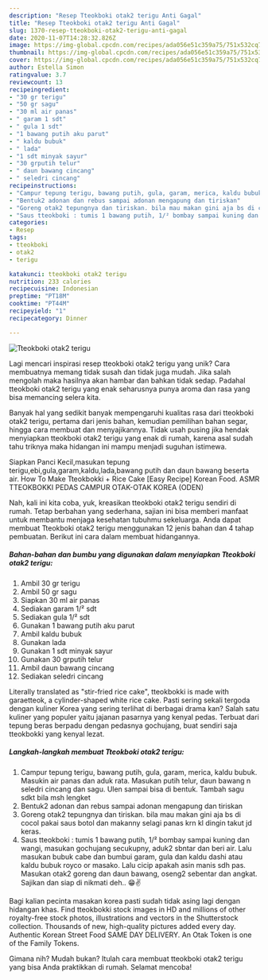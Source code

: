```yaml
---
description: "Resep Tteokboki otak2 terigu Anti Gagal"
title: "Resep Tteokboki otak2 terigu Anti Gagal"
slug: 1370-resep-tteokboki-otak2-terigu-anti-gagal
date: 2020-11-07T14:28:32.826Z
image: https://img-global.cpcdn.com/recipes/ada056e51c359a75/751x532cq70/tteokboki-otak2-terigu-foto-resep-utama.jpg
thumbnail: https://img-global.cpcdn.com/recipes/ada056e51c359a75/751x532cq70/tteokboki-otak2-terigu-foto-resep-utama.jpg
cover: https://img-global.cpcdn.com/recipes/ada056e51c359a75/751x532cq70/tteokboki-otak2-terigu-foto-resep-utama.jpg
author: Estella Simon
ratingvalue: 3.7
reviewcount: 13
recipeingredient:
- "30 gr terigu"
- "50 gr sagu"
- "30 ml air panas"
- " garam 1 sdt"
- " gula 1 sdt"
- "1 bawang putih aku parut"
- " kaldu bubuk"
- " lada"
- "1 sdt minyak sayur"
- "30 grputih telur"
- " daun bawang cincang"
- " seledri cincang"
recipeinstructions:
- "Campur tepung terigu, bawang putih, gula, garam, merica, kaldu bubuk. Masukin air panas dan aduk rata. Masukan putih telur, daun bawang n seledri cincang dan sagu. Ulen sampai bisa di bentuk. Tambah sagu sdkt bila msh lengket"
- "Bentuk2 adonan dan rebus sampai adonan mengapung dan tiriskan"
- "Goreng otak2 tepungnya dan tiriskan. bila mau makan gini aja bs di cocol pakai saus botol dan makanny selagi panas krn kl dingin takut jd keras."
- "Saus tteokboki : tumis 1 bawang putih, 1/² bombay sampai kuning dan wangi, masukan gochujang secukupny, aduk2 sbntar dan beri air. Lalu masukan bubuk cabe dan bumbui garam, gula dan kaldu dashi atau kaldu bubuk royco or masako. Lalu cicip apakah asin manis sdh pas. Masukan otak2 goreng dan daun bawang, oseng2 sebentar dan angkat. Sajikan dan siap di nikmati deh.. 😁✌️"
categories:
- Resep
tags:
- tteokboki
- otak2
- terigu

katakunci: tteokboki otak2 terigu 
nutrition: 233 calories
recipecuisine: Indonesian
preptime: "PT18M"
cooktime: "PT44M"
recipeyield: "1"
recipecategory: Dinner

---
```



![Tteokboki otak2 terigu](https://img-global.cpcdn.com/recipes/ada056e51c359a75/751x532cq70/tteokboki-otak2-terigu-foto-resep-utama.jpg)

Lagi mencari inspirasi resep tteokboki otak2 terigu yang unik? Cara membuatnya memang tidak susah dan tidak juga mudah. Jika salah mengolah maka hasilnya akan hambar dan bahkan tidak sedap. Padahal tteokboki otak2 terigu yang enak seharusnya punya aroma dan rasa yang bisa memancing selera kita.

Banyak hal yang sedikit banyak mempengaruhi kualitas rasa dari tteokboki otak2 terigu, pertama dari jenis bahan, kemudian pemilihan bahan segar, hingga cara membuat dan menyajikannya. Tidak usah pusing jika hendak menyiapkan tteokboki otak2 terigu yang enak di rumah, karena asal sudah tahu triknya maka hidangan ini mampu menjadi suguhan istimewa.

Siapkan Panci Kecil,masukan tepung terigu,ebi,gula,garam,kaldu,lada,bawang putih dan daun bawang beserta air. How To Make Tteokbokki + Rice Cake [Easy Recipe] Korean Food. ASMR TTEOKBOKKI PEDAS CAMPUR OTAK-OTAK KOREA (ODEN)


Nah, kali ini kita coba, yuk, kreasikan tteokboki otak2 terigu sendiri di rumah. Tetap berbahan yang sederhana, sajian ini bisa memberi manfaat untuk membantu menjaga kesehatan tubuhmu sekeluarga. Anda dapat membuat Tteokboki otak2 terigu menggunakan 12 jenis bahan dan 4 tahap pembuatan. Berikut ini cara dalam membuat hidangannya.

<!--inarticleads1-->

##### Bahan-bahan dan bumbu yang digunakan dalam menyiapkan Tteokboki otak2 terigu:

1. Ambil 30 gr terigu
1. Ambil 50 gr sagu
1. Siapkan 30 ml air panas
1. Sediakan  garam 1/² sdt
1. Sediakan  gula 1/² sdt
1. Gunakan 1 bawang putih aku parut
1. Ambil  kaldu bubuk
1. Gunakan  lada
1. Gunakan 1 sdt minyak sayur
1. Gunakan 30 grputih telur
1. Ambil  daun bawang cincang
1. Sediakan  seledri cincang


Literally translated as &#34;stir-fried rice cake&#34;, tteokbokki is made with garaetteok, a cylinder-shaped white rice cake. Pasti sering sekali tergoda dengan kuliner Korea yang sering terlihat di berbagai drama kan? Salah satu kuliner yang populer yaitu jajanan pasarnya yang kenyal pedas. Terbuat dari tepung beras berpadu dengan pedasnya gochujang, buat sendiri saja tteokbokki yang kenyal lezat. 

<!--inarticleads2-->

##### Langkah-langkah membuat Tteokboki otak2 terigu:

1. Campur tepung terigu, bawang putih, gula, garam, merica, kaldu bubuk. Masukin air panas dan aduk rata. Masukan putih telur, daun bawang n seledri cincang dan sagu. Ulen sampai bisa di bentuk. Tambah sagu sdkt bila msh lengket
1. Bentuk2 adonan dan rebus sampai adonan mengapung dan tiriskan
1. Goreng otak2 tepungnya dan tiriskan. bila mau makan gini aja bs di cocol pakai saus botol dan makanny selagi panas krn kl dingin takut jd keras.
1. Saus tteokboki : tumis 1 bawang putih, 1/² bombay sampai kuning dan wangi, masukan gochujang secukupny, aduk2 sbntar dan beri air. Lalu masukan bubuk cabe dan bumbui garam, gula dan kaldu dashi atau kaldu bubuk royco or masako. Lalu cicip apakah asin manis sdh pas. Masukan otak2 goreng dan daun bawang, oseng2 sebentar dan angkat. Sajikan dan siap di nikmati deh.. 😁✌️


Bagi kalian pecinta masakan korea pasti sudah tidak asing lagi dengan hidangan khas. Find tteokbokki stock images in HD and millions of other royalty-free stock photos, illustrations and vectors in the Shutterstock collection. Thousands of new, high-quality pictures added every day. Authentic Korean Street Food SAME DAY DELIVERY. An Otak Token is one of the Family Tokens. 

Gimana nih? Mudah bukan? Itulah cara membuat tteokboki otak2 terigu yang bisa Anda praktikkan di rumah. Selamat mencoba!
